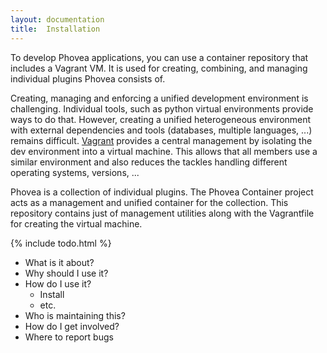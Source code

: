 ```yaml
---
layout: documentation
title:  Installation
---
```


To develop Phovea applications, you can use a container repository that includes a Vagrant VM.
It is used for creating, combining, and managing individual plugins Phovea consists of.

Creating, managing and enforcing a unified development environment is challenging. Individual tools, such as python virtual environments provide ways to do that. However, creating a unified heterogeneous environment with external dependencies and tools (databases, multiple languages, ...) remains difficult. [Vagrant](http://vagrantup.com/) provides a central management by isolating the dev environment into a virtual machine. This allows that all members use a similar environment and also reduces the tackles handling different operating systems, versions, ... 

Phovea is a collection of individual plugins. The Phovea Container project acts as a management and unified container for the collection. This repository contains just of management utilities along with the Vagrantfile for creating the virtual machine. 



{% include todo.html %}

* What is it about?
* Why should I use it?
* How do I use it?
   * Install
   * etc.
* Who is maintaining this?
* How do I get involved?
* Where to report bugs



